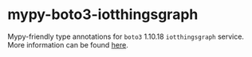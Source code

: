 # mypy-boto3-iotthingsgraph

Mypy-friendly type annotations for `boto3` 1.10.18 `iotthingsgraph` service.
More information can be found [here](https://github.com/vemel/mypy_boto3).